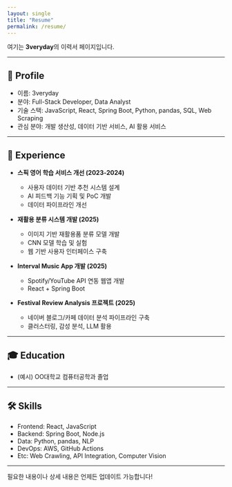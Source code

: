 ```yaml
---
layout: single
title: "Resume"
permalink: /resume/
---
```


여기는 **3veryday**의 이력서 페이지입니다.

---

## 👤 Profile
- 이름: 3veryday
- 분야: Full-Stack Developer, Data Analyst
- 기술 스택: JavaScript, React, Spring Boot, Python, pandas, SQL, Web Scraping
- 관심 분야: 개발 생산성, 데이터 기반 서비스, AI 활용 서비스

---

## 💼 Experience
- **스픽 영어 학습 서비스 개선 (2023-2024)**
  - 사용자 데이터 기반 추천 시스템 설계
  - AI 피드백 기능 기획 및 PoC 개발
  - 데이터 파이프라인 개선

- **재활용 분류 시스템 개발 (2025)**
  - 이미지 기반 재활용품 분류 모델 개발
  - CNN 모델 학습 및 실험
  - 웹 기반 사용자 인터페이스 구축

- **Interval Music App 개발 (2025)**
  - Spotify/YouTube API 연동 웹앱 개발
  - React + Spring Boot

- **Festival Review Analysis 프로젝트 (2025)**
  - 네이버 블로그/카페 데이터 분석 파이프라인 구축
  - 클러스터링, 감성 분석, LLM 활용

---

## 🎓 Education
- (예시) OO대학교 컴퓨터공학과 졸업

---

## 🛠 Skills
- Frontend: React, JavaScript
- Backend: Spring Boot, Node.js
- Data: Python, pandas, NLP
- DevOps: AWS, GitHub Actions
- Etc: Web Crawling, API Integration, Computer Vision

---

필요한 내용이나 상세 내용은 언제든 업데이트 가능합니다!
